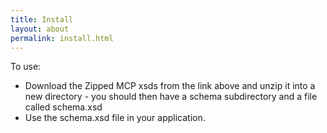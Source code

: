 ```yaml
---
title: Install
layout: about
permalink: install.html
---
```


To use:

  - Download the Zipped MCP xsds from the link above and unzip it into a new directory - you should then have a schema subdirectory and a file called schema.xsd
  - Use the schema.xsd file in your application.


